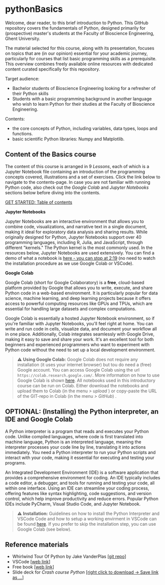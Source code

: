 # pythonBasics

Welcome, dear reader, to this brief introduction to Python. This GitHub repository covers the fundamentals of Python, designed primarily for (prospective) master's students at the Faculty of Bioscience Engineering, Ghent University.

The material selected for this course, along with its presentation, focuses on topics that are (in our opinion) essential for your academic journey, particularly for courses that list basic programming skills as a prerequisite. This overview combines freely available online resources with dedicated content curated specifically for this repository.

Target audience:
- Bachelor students of Bioscience Engineering looking for a refresher of their Python skills
- Students with a basic programming background in another language who wish to learn Python for their studies at the Faculty of Bioscience Engineering. 

Contents:
- the core concepts of Python, including variables, data types, loops and functions.
- basic scientific Python libraries: Numpy and Matplotlib. 

## Content of the Basics course

The content of this course is arranged in 9 *Lessons*, each of which is a Jupyter Notebook file containing an introduction of the programming concepts covered, illustrations and a set of exercises. Click the link below to navigate to the contents-page. In case you are not familiar with running Python code, also check out the *Google Colab* and *Jupyter Notebooks* sections below before diving into the contents.

[GET STARTED: Table of contents](https://github.com/jverwaer/pythonBasics/blob/main/0-Contents.ipynb)


**Jupyter Notebooks**

Jupyter Notebooks are an interactive environment that allows you to combine code, visualizations, and narrative text in a single document, making it ideal for exploratory data analysis and sharing results. While originally designed for Python, Jupyter Notebooks support over 40 programming languages, including R, Julia, and JavaScript, through different "kernels." The Python kernel is the most commonly used. In the resources below, Jupyter Notebooks are used extensively. You can find a demo of what a notebook is [here - you can stop at 2:19](https://youtu.be/H9Iu49E6Mxs?si=W63yLMlM3UvEeQyu&t=36) (no need to watch the installation procedure as we use Google Colab or VSCode).


**Google Colab**

Google Colab (short for Google Colaboratory) is a **free**, cloud-based platform provided by Google that allows you to write, execute, and share Python code in a web-based environment. It is particularly popular for data science, machine learning, and deep learning projects because it offers access to powerful computing resources like GPUs and TPUs, which are essential for handling large datasets and complex computations.

Google Colab is essentially a hosted Jupyter Notebook environment, so if you're familiar with Jupyter Notebooks, you'll feel right at home. You can write and run code in cells, visualize data, and document your workflow all in one place. Additionally, Colab integrates seamlessly with Google Drive, making it easy to save and share your work. It's an excellent tool for both beginners and experienced programmers who want to experiment with Python code without the need to set up a local development environment.

> ⚠️ **Using Google Colab:** Google Colab does not require any installation (it uses your internet browser) but tou do need a (free) Google account. You can access Google Colab using the url `https://colab.research.google.com/`. More information on how to use Google Colab is shown [here](https://www.youtube.com/watch?v=g0xu9DA4gDw). All notebooks used in this introductory course can be run on Colab. Either download the notebooks and upload them to Colab (in the menu *> upload* ) or copy-paste the URL of the GIT-repo in Colab (in the menu *> GitHub*) .


## OPTIONAL: (Installing) the Python interpreter, an IDE and Google Colab 

A Python interpreter is a program that reads and executes your Python code. Unlike compiled languages, where code is first translated into machine language, Python is an interpreted language, meaning the interpreter processes your code line by line, translating it into actions immediately. You need a Python interpreter to run your Python scripts and interact with your code, making it essential for executing and testing your programs.

An Integrated Development Environment (IDE) is a software application that provides a comprehensive environment for coding. An IDE typically includes a code editor, a debugger, and tools for running and testing your code, all within one interface. Using an IDE can streamline your coding process, offering features like syntax highlighting, code suggestions, and version control, which help improve productivity and reduce errors. Popular Python IDEs include PyCharm, Visual Studio Code, and Jupyter Notebook.

> ⚠️ **Installation:** Guidelines on how to install the Python Interpreter and VSCode Code and how to setup a working envirment in VSCode can be found [here](https://github.com/jverwaer/introToPython/blob/main/installation/HandleidingVisualStudioCodeMetPython.pdf). If you prefer to skip the installation step, you can use Google Colab (see below).



## Reference materials

- Whirlwind Tour Of Python by Jake VanderPlas [[git repo](https://github.com/jakevdp/WhirlwindTourOfPython)]
- VSCode [[web link](https://code.visualstudio.com/)]
- Free book [[web link](https://learnbyexample.github.io/100_page_python_intro/cover.html)]
- Slide deck for *Crash course Python* [[right click to download -> Save link as ...]](https://github.com/jverwaer/pythonBasics/blob/main/crash_course_python.pptx)



